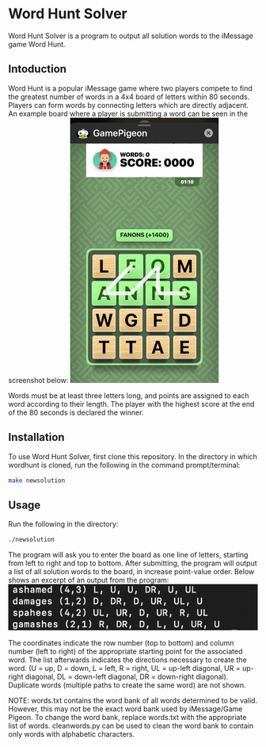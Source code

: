 # Word Hunt Solver
Word Hunt Solver is a program to output all solution words to the iMessage game Word Hunt.

## Intoduction

Word Hunt is a popular iMessage game where two players compete to find the greatest number of words in a 4x4 board of letters within 80 seconds. Players can form words by connecting letters which are directly adjacent. An example board where a player is submitting a word can be seen in the screenshot below:
<img src="images/IMG_4944.PNG" width=300>

Words must be at least three letters long, and points are assigned to each word according to their length. The player with the highest score at the end of the 80 seconds is declared the winner.

## Installation

To use Word Hunt Solver, first clone this repository. In the directory in which wordhunt is cloned, run the following in the command prompt/terminal:
```bash
make newsolution
```

## Usage

Run the following in the directory:
```bash
./newsolution
```
The program will ask you to enter the board as one line of letters, starting from left to right and top to bottom. After submitting, the program will output a list of all solution words to the board, in increase point-value order. Below shows an excerpt of an output from the program:
![alt text](images/output.png)

The coordinates indicate the row number (top to bottom) and column number (left to right) of the appropriate starting point for the associated word. The list afterwards indicates the directions necessary to create the word. (U = up, D = down, L = left, R = right, UL = up-left diagonal, UR = up-right diagonal, DL = down-left diagonal, DR = down-right diagonal). Duplicate words (multiple paths to create the same word) are not shown.

NOTE: words.txt contains the word bank of all words determined to be valid. However, this may not be the exact word bank used by iMessage/Game Pigeon. To change the word bank, replace words.txt with the appropriate list of words. cleanwords.py can be used to clean the word bank to contain only words with alphabetic characters.
